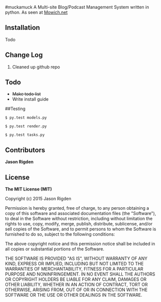 #muckamuck
A Multi-site Blog/Podcast Management System written in python.
As seen at [Mowich.net](http://mowich.net)


## Installation
Todo

## Change Log

 1. Cleaned up github repo


## Todo

 - ~~Make todo list~~
 - Write install guide

##Testing

```$ py.test models.py```

```$ py.test render.py```

```$ py.test tasks.py```


## Contributors
**Jason Rigden**
## License
**The MIT License (MIT)**

Copyright (c) 2015 Jason Rigden

Permission is hereby granted, free of charge, to any person obtaining a copy
of this software and associated documentation files (the "Software"), to deal
in the Software without restriction, including without limitation the rights
to use, copy, modify, merge, publish, distribute, sublicense, and/or sell
copies of the Software, and to permit persons to whom the Software is
furnished to do so, subject to the following conditions:

The above copyright notice and this permission notice shall be included in
all copies or substantial portions of the Software.

THE SOFTWARE IS PROVIDED "AS IS", WITHOUT WARRANTY OF ANY KIND, EXPRESS OR
IMPLIED, INCLUDING BUT NOT LIMITED TO THE WARRANTIES OF MERCHANTABILITY,
FITNESS FOR A PARTICULAR PURPOSE AND NONINFRINGEMENT. IN NO EVENT SHALL THE
AUTHORS OR COPYRIGHT HOLDERS BE LIABLE FOR ANY CLAIM, DAMAGES OR OTHER
LIABILITY, WHETHER IN AN ACTION OF CONTRACT, TORT OR OTHERWISE, ARISING FROM,
OUT OF OR IN CONNECTION WITH THE SOFTWARE OR THE USE OR OTHER DEALINGS IN
THE SOFTWARE.
